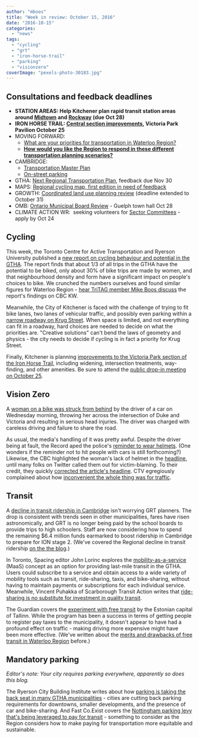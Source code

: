 ```yaml
---
author: "mboos"
title: "Week in review: October 15, 2016"
date: "2016-10-15"
categories: 
  - "news"
tags: 
  - "cycling"
  - "grt"
  - "iron-horse-trail"
  - "parking"
  - "visionzero"
coverImage: "pexels-photo-30183.jpg"
---
```


## Consultations and feedback deadlines

- **STATION AREAS: Help Kitchener plan rapid transit station areas around [Midtown](https://www.peakdemocracy.ca/portals/154/Issue_1753) and [Rockway](https://www.peakdemocracy.ca/portals/154/Issue_1752) (due Oct 28)**
- **IRON HORSE TRAIL: [Central section improvements](https://www.kitchener.ca/en/livinginkitchener/IronHorseTrail.asp), Victoria Park Pavilion October 25**
- MOVING FORWARD:
    - [What are your priorities for transportation in Waterloo Region?](https://www.peakdemocracy.ca/portals/153/Forum_449/Issue_1719)
    - **[How would you like the Region to respond in these different transportation planning scenarios?](https://www.peakdemocracy.ca/portals/153/Issue_1747)**
- CAMBRIDGE:
    - [Transportation Master Plan](https://www.peakdemocracy.ca/portals/155/Issue_1740)
    - [On-street parking](https://www.peakdemocracy.ca/portals/155/Issue_1745)
- GTHA: [Next Regional Transportation Plan](https://www.metrolinxengage.com/en/engagement-initiatives/discussion-paper-next-regional-transportation-plan), feedback due Nov 30
- MAPS: [Regional cycling map, first edition in need of feedback](https://www.peakdemocracy.ca/portals/153/Forum_449/Issue_1662)
- GROWTH: [Coordinated land use planning review](https://www.mah.gov.on.ca/Page10882.aspx) (deadline extended to October 31)
- OMB: [Ontario Municipal Board Review](https://www.mah.gov.on.ca/Page14965.aspx) - Guelph town hall Oct 28
- CLIMATE ACTION WR:  seeking volunteers for [Sector Committees](https://www.climateactionwr.ca/participate/apply/) - apply by Oct 24

<!--more-->

## Cycling

This week, the Toronto Centre for Active Transportation and Ryerson University published a [new report on cycling behaviour and potential in the GTHA](https://www.tcat.ca/knowledge-centre/cycling-behaviour-and-potential-in-the-greater-toronto-and-hamilton-area/). The report finds that about 1/3 of all trips in the GTHA have the potential to be biked, only about 30% of bike trips are made by women, and that neighbourhood density and form have a significant impact on people's choices to bike. We crunched the numbers ourselves and found similar figures for Waterloo Region - [hear TriTAG member Mike Boos discuss](https://www.cbc.ca/player/play/2696144753) the report's findings on CBC KW.

Meanwhile, the City of Kitchener is faced with the challenge of trying to fit bike lanes, two lanes of vehicular traffic, and possibly even parking within a [narrow roadway on Krug Street](https://www.therecord.com/news-story/6910298-krug-street-dilemma/). When space is limited, and not everything can fit in a roadway, hard choices are needed to decide on what the priorities are. "Creative solutions" can't bend the laws of geometry and physics - the city needs to decide if cycling is in fact a priority for Krug Street.

Finally, Kitchener is planning [improvements to the Victoria Park section of the Iron Horse Trail](https://www.therecord.com/news-story/6908048-iron-horse-trail-to-be-widened/), including widening, intersection treatments, way-finding, and other amenities. Be sure to attend the [public drop-in meeting on October 25](https://kitchener.ca/en/livinginkitchener/IronHorseTrail.asp).

## Vision Zero

A [woman on a bike was struck from behind](https://www.570news.com/2016/10/12/cyclist-hurt-kitchener-crash/) by the driver of a car on Wednesday morning, throwing her across the intersection of Duke and Victoria and resulting in serious head injuries. The driver was charged with careless driving and failure to share the road.

As usual, the media's handling of it was pretty awful. Despite the driver being at fault, the Record aped the police's [reminder to wear helmets](https://www.therecord.com/news-story/6908766-cyclist-badly-hurt-in-collision-with-car-in-kitchener/). (One wonders if the reminder not to hit people with cars is still forthcoming?) Likewise, the CBC highlighted the woman's lack of helmet in the [headline](https://twitter.com/CBCKW891/status/786589597048471553), until many folks on Twitter called them out for victim-blaming. To their credit, they quickly [corrected the article's headline](https://www.cbc.ca/news/canada/kitchener-waterloo/kitchener-cyclist-no-helmet-car-duke-victoria-1.3803083?cmp=rss). CTV egregiously complained about how [inconvenient the whole thing was for traffic](https://kitchener.ctvnews.ca/bicycle-crash-hampers-commute-in-downtown-kitchener-1.3111654).

## Transit

A [decline in transit ridership in Cambridge](https://www.therecord.com/news-story/6905823-ridership-dips-in-cambridge-midway-through-10-million-transit-boost-plan/) isn't worrying GRT planners. The drop is consistent with trends seen in other municipalities, fares have risen astronomically, and GRT is no longer being paid by the school boards to provide trips to high schoolers. Staff are now considering how to spend the remaining $6.4 million funds earmarked to boost ridership in Cambridge to prepare for ION stage 2. (We've covered the Regional decline in transit ridership [on the the blog](/blog/2016/07/22/dont-panic/).)

In Toronto, Spacing editor John Lorinc explores the [mobility-as-a-service](https://spacing.ca/toronto/2016/10/11/lorinc-transits-last-mile-solution-may-mobility-service-companies/) (MaaS) concept as an option for providing last-mile transit in the GTHA. Users could subscribe to a service and obtain access to a wide variety of mobility tools such as transit, ride-sharing, taxis, and bike-sharing, without having to maintain payments or subscriptions for each individual service. Meanwhile, Vincent Puhakka of Scarborough Transit Action writes that [ride-sharing is no substitute for investment in quality transit](https://torontoist.com/2016/10/ridesharing-investing-in-transit/).

The Guardian covers the [experiment with free transit](https://www.theguardian.com/cities/2016/oct/11/tallinn-experiment-estonia-public-transport-free-cities) by the Estonian capital of Tallinn. While the program has been a success in terms of getting people to register pay taxes to the municipality, it doesn't appear to have had a profound effect on traffic - making driving more expensive might have been more effective. (We've written about the [merits and drawbacks of free transit in Waterloo Region](/blog/2014/08/14/free-transit-a-solution-for-waterloo-region/) before.)

## Mandatory parking

_Editor's note: Your city requires parking everywhere, apparently so does this blog._

The Ryerson City Building Institute writes about how [parking is taking the back seat in many GTHA municipalities](https://www.ryerson.ca/citybuilding/blog/parking_suburbs_on_track/) - cities are cutting back parking requirements for downtowns, smaller developments, and the presence of car and bike-sharing. And Fast Co.Exist covers the [Nottingham parking levy that's being leveraged to pay for transit](https://www.fastcoexist.com/3064461/this-uk-citys-controversial-parking-tax-shows-show-how-to-fund-public-transit) - something to consider as the Region considers how to make paying for transportation more equitable and sustainable.
